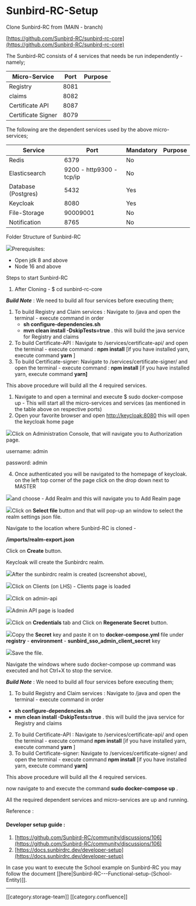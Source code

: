 # Sunbird-RC-Setup

Clone Sunbird-RC from (MAIN - branch)

[https://github.com/Sunbird-RC/sunbird-rc-core](https://github.com/Sunbird-RC/sunbird-rc-core)

The Sunbird-RC consists of 4 services that needs be run independently - namely;

| **Micro-Service**  | **Port** | **Purpose** |
| ------------------ | -------- | ----------- |
| Registry           | 8081     |             |
| claims             | 8082     |             |
| Certificate API    | 8087     |             |
| Certificate Signer | 8079     |             |

The following are the dependent services used by the above micro-services;

| **Service**         | **Port**                 | **Mandatory** | **Purpose** |
| ------------------- | ------------------------ | ------------- | ----------- |
| Redis               | 6379                     | No            |             |
| Elasticsearch       | 9200 - http9300 - tcp/ip | No            |             |
| Database (Postgres) | 5432                     | Yes           |             |
| Keycloak            | 8080                     | Yes           |             |
| File-Storage        | 90009001                 | No            |             |
| Notification        | 8765                     | No            |             |

Folder Structure of Sunbird-RC

![](../../../../User/Fullexport2/images/storage/image-20220308-064843.png)Prerequisites:

* Open jdk 8 and above
* Node 16 and above

Steps to start Sunbird-RC

1. After Cloning - $ cd sunbird-rc-core

_**Build Note**_ : We need to build all four services before executing them;

1. To build Registry and Claim services : Navigate to /java and open the terminal - execute command in order
   * **sh configure-dependencies.sh**
   * **mvn clean install -DskipTests=true** . this will build the java service for Registry and claims
2. To build Certificate-API : Navigate to /services/certificate-api/ and open the terminal - execute command : **npm install** \[if you have installed yarn, execute command **yarn** ]
3. To build Certificate-signer: Navigate to /services/certificate-signer/ and open the terminal - execute command : **npm install** \[if you have installed yarn, execute command **yarn]**

This above procedure will build all the 4 required services.

1. Navigate to and open a terminal and execute $ sudo docker-compose up - This will start all the micro-services and services (as mentioned in the table above on respective ports)
2. Open your favorite browser and open [http://keycloak:8080](http://keycloak:8080) this will open the keycloak home page

![](../../../../User/Fullexport2/images/storage/image-20220308-065510.png)Click on Administration Console, that will navigate you to Authorization page.

username: admin

password: admin

4. Once authenticated you will be navigated to the homepage of keycloak. on the left top corner of the page click on the drop down next to MASTER

![](../../../../User/Fullexport2/images/storage/image-20220308-065900.png)and choose - Add Realm and this will navigate you to Add Realm page

![](../../../../User/Fullexport2/images/storage/image-20220308-070149.png)Click on **Select file** button and that will pop-up an window to select the realm settings json file.

Navigate to the location where Sunbird-RC is cloned -

**/imports/realm-export.json**

Click on **Create** button.

Keycloak will create the Sunbirdrc realm.

![](../../../../User/Fullexport2/images/storage/image-20220308-072512.png)After the sunbirdrc realm is created (screenshot above),

![](../../../../User/Fullexport2/images/storage/image-20220308-072847.png)Click on Clients (on LHS) - Clients page is loaded

![](../../../../User/Fullexport2/images/storage/image-20220308-072945.png)Click on admin-api

![](../../../../User/Fullexport2/images/storage/image-20220308-073206.png)Admin API page is loaded

![](../../../../User/Fullexport2/images/storage/image-20220308-073305.png)Click on **Credentials** tab and Click on **Regenerate Secret** button.

![](../../../../User/Fullexport2/images/storage/image-20220308-073348.png)Copy the **Secret** key and paste it on to **docker-compose.yml** file under **registry** - **environment** - **sunbird\_sso\_admin\_client\_secret** key

![](../../../../User/Fullexport2/images/storage/image-20220308-073804.png)Save the file.

Navigate the windows where sudo docker-compose up command was executed and hot Ctrl+X to stop the service.

_**Build Note**_ : We need to build all four services before executing them;

1. To build Registry and Claim services : Navigate to /java and open the terminal - execute command in order

* **sh configure-dependencies.sh**
* **mvn clean install -DskipTests=true** . this will build the java service for Registry and claims

2. To build Certificate-API : Navigate to /services/certificate-api/ and open the terminal - execute command **npm install** \[if you have installed yarn, execute command **yarn** ]
3. To build Certificate-signer: Navigate to /services/certificate-signer/ and open the terminal - execute command **npm install** \[if you have installed yarn, execute command **yarn]**

This above procedure will build all the 4 required services.

now navigate to and execute the command **sudo docker-compose up** .

All the required dependent services and micro-services are up and running.

Reference :

#### Developer setup guide :

1. [https://github.com/Sunbird-RC/community/discussions/106](https://github.com/Sunbird-RC/community/discussions/106)
2. [https://docs.sunbirdrc.dev/developer-setup](https://docs.sunbirdrc.dev/developer-setup)

In case you want to execute the School example on Sunbird-RC you may follow the document \[\[here|Sunbird-RC---Functional-setup-(School-Entity)]].

***

\[\[category.storage-team]] \[\[category.confluence]]
